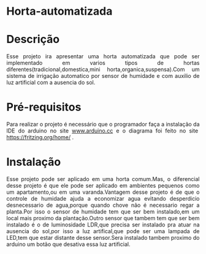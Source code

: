 # Horta-automatizada
<h1>Descri&ccedil;&atilde;o</h1>      
<p style="text-align: justify;">Esse projeto ira apresentar uma horta automatizada que pode ser implementado em varios tipos de hortas diferentes(tradicional,domestica,mini horta,organica,suspensa).Com um sistema de irriga&ccedil;&atilde;o automatico por sensor de humidade e com auxilio de luz artificial com a ausencia do sol.</p>
<h1>Pr&eacute;-requisitos</h1>
<p style="text-align: justify;">Para realizar o projeto &eacute; necess&aacute;rio que o programador fa&ccedil;a a instala&ccedil;&atilde;o da IDE do arduino no site&nbsp;<a href="http://www.arduino.cc/" rel="nofollow">www.arduino.cc</a>&nbsp;e o diagrama foi feito no site&nbsp; <a href="https://fritzing.org/home/" target="_blank" rel="noopener">https://fritzing.org/home/</a>&nbsp;.</p>
<h1>Instala&ccedil;&atilde;o</h1>
<p style="text-align: justify;">Esse projeto pode ser aplicado em uma horta comum.Mas, o diferencial desse projeto &eacute; que ele pode ser aplicado em ambientes pequenos como um apartamento,ou em uma varanda.Vantagem desse projeto &eacute; de que o controle de humidade ajuda a economizar agua evitando desperdicio desnecessario de agua,porque quando chove n&atilde;o &eacute; necessario regar a planta.Por isso o sensor de humidade tem que ser bem instalado,em um local mais proximo da planta&ccedil;&atilde;o.Outro sensor que tambem tem que ser bem instalado &eacute; o de luminosidade LDR,que precisa ser instalado pra atuar na ausencia do sol,por isso a luz artifical,que pode ser uma lampada de LED,tem que estar distante desse sensor.Sera instalado tambem proximo do arduino um bot&atilde;o que desativa essa luz artificial.</p>
